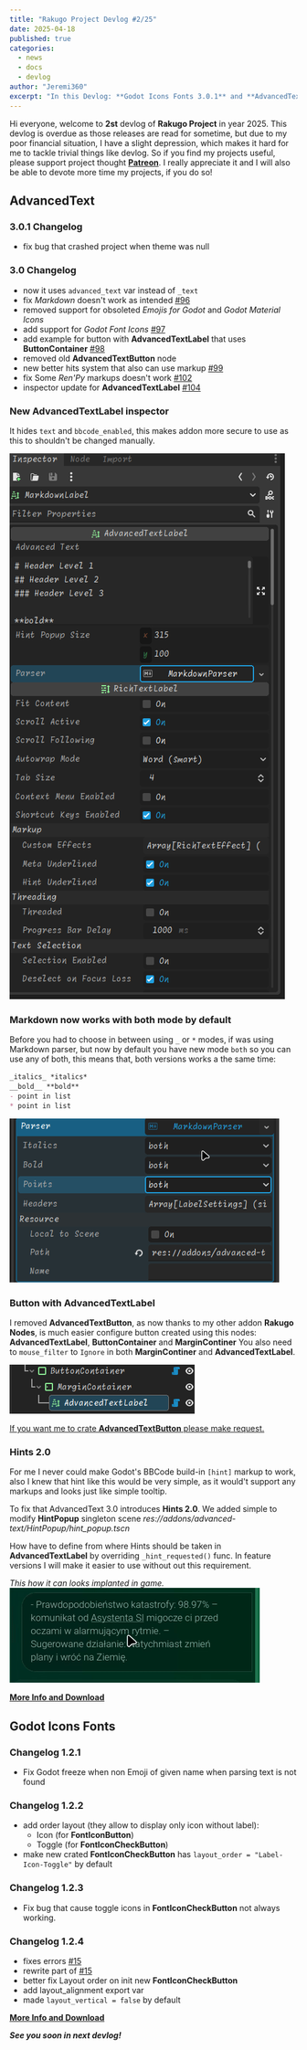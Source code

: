 ```yaml
---
title: "Rakugo Project Devlog #2/25"
date: 2025-04-18
published: true
categories:
  - news
  - docs
  - devlog
author: "Jeremi360"
excerpt: "In this Devlog: **Godot Icons Fonts 3.0.1** and **AdvancedText 1.2.4**"
---
```


Hi everyone, welcome to **2st** devlog of **Rakugo Project** in year 2025.
This devlog is overdue as those releases are read for sometime,
but due to my poor financial situation, I have a slight depression,
which makes it hard for me to tackle trivial things like devlog.
So if you find my projects useful, please support project thought **[Patreon]**.
I really appreciate it and I will also be able to devote more time my projects, if you do so!

## AdvancedText

### 3.0.1 Changelog

- fix bug that crashed project when theme was null

### 3.0 Changelog

- now it uses `advanced_text` var instead of `_text`
- fix *Markdown* doesn't work as intended
  [#96](https://github.com/rakugoteam/AdvancedText/issues/96)
- removed support for obsoleted *Emojis for Godot* and *Godot Material Icons*
- add support for *Godot Font Icons*
  [#97](https://github.com/rakugoteam/AdvancedText/issues/97)
- add example for button with **AdvancedTextLabel** that uses **ButtonContainer**
  [#98](https://github.com/rakugoteam/AdvancedText/issues/98)
- removed old **AdvancedTextButton** node
- new better hits system that also can use markup
  [#99](https://github.com/rakugoteam/AdvancedText/issues/99)
- fix Some *Ren'Py* markups doesn't work
  [#102](https://github.com/rakugoteam/AdvancedText/issues/102)
- inspector update for **AdvancedTextLabel**
  [#104](https://github.com/rakugoteam/AdvancedText/issues/104)

### New AdvancedTextLabel inspector

It hides `text` and `bbcode_enabled`,
this makes addon more secure to use
as this to shouldn't be changed manually.

![](/images/devlog/AdvancedTextLabel-3.1.png)

### Markdown now works with both mode by default

Before you had to choose in between using `_` or `*` modes,
if was using Markdown parser, but now by default
you have new mode `both` so you can use any of both,
this means that, both versions works a the same time:
```markdown
_italics_ *italics*
__bold__ **bold**
- point in list
* point in list
```

![](/images/devlog/markdown-3.0.1.gif)

### Button with **AdvancedTextLabel**

I removed **AdvancedTextButton**,
as now thanks to my other addon **Rakugo Nodes**,
is much easier configure button created using this nodes:
**AdvancedTextLabel**, **ButtonContainer** and **MarginContiner**
You also need to `mouse_filter` to `Ignore`
in both **MarginContiner** and **AdvancedTextLabel**.

![](/images/devlog/AdvancedTextButton-3.0.1.png)

[If you want me to crate **AdvancedTextButton** please make request.](https://github.com/rakugoteam/AdvancedText/issues)

### Hints 2.0

For me I never could make Godot's BBCode build-in `[hint]` markup to work,
also I knew that hint like this would be very simple,
as it would't support any markups and looks just like simple tooltip.

To fix that AdvancedText 3.0 introduces **Hints 2.0**.
We added simple to modify **HintPopup** singleton scene
*res://addons/advanced-text/HintPopup/hint_popup.tscn*

How have to define from where Hints should be taken
in **AdvancedTextLabel** by overriding `_hint_requested()` func.
In feature versions I will make it easier to use without out this requirement.

*This how it can looks implanted in game.*
![](/images/devlog/Hints-2.0.gif)

[**More Info and Download**](/addons/advanced-text)

## Godot Icons Fonts

### Changelog 1.2.1

- Fix Godot freeze when non Emoji of given name when parsing text is not found

### Changelog 1.2.2

- add order layout (they allow to display only icon without label):
  - Icon (for **FontIconButton**)
  - Toggle (for **FontIconCheckButton**)
- make new crated **FontIconCheckButton**
  has `layout_order = "Label-Icon-Toggle"` by default

### Changelog 1.2.3

- Fix bug that cause toggle icons
  in **FontIconCheckButton** not always working.

### Changelog 1.2.4

- fixes errors [#15](https://github.com/rakugoteam/Godot-Icons-Fonts/issues/15)
- rewrite part of [#15](https://github.com/rakugoteam/Godot-Icons-Fonts/issues/15)
- better fix Layout order on init new **FontIconCheckButton**
- add layout_alignment export var
- made `layout_vertical = false` by default

[**More Info and Download**](/addons/icons-fonts)

_**See you soon in next devlog!**_

[Patreon]: https://www.patreon.com/rakguoteam